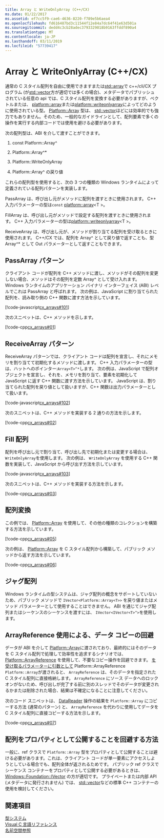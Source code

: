 ```yaml
---
title: Array と WriteOnlyArray (C++/CX)
ms.date: 01/22/2017
ms.assetid: ef7cc5f9-cae6-4636-8220-f789e5b6aea4
ms.openlocfilehash: fd616487bd3c11544f12e84a7dc64f41e63d501a
ms.sourcegitcommit: dedd4c3cb28adec3793329018b9163ffddf890a4
ms.translationtype: MT
ms.contentlocale: ja-JP
ms.lasthandoff: 03/11/2019
ms.locfileid: "57739417"
---
```

# <a name="array-and-writeonlyarray-ccx"></a>Array と WriteOnlyArray (C++/CX)

通常の C スタイル配列を自由に使用できますまたは[std::array](../standard-library/array-class-stl.md)で c++/cli/CX プログラム (が[std::vector](../standard-library/vector-class.md)方が適切では多くの場合)、メタデータでパブリッシュされている任意の api では、C スタイル配列を変換する必要がありますが、ベクトルまたは、 [platform::array](../cppcx/platform-array-class.md)または[platform::writeonlyarray](../cppcx/platform-writeonlyarray-class.md)によってどのように使用されている型。 [Platform::Array](../cppcx/platform-array-class.md) 型は、 [std::vector](../standard-library/vector-class.md)ほどには効率的でも強力でもありません。そのため、一般的なガイドラインとして、配列要素で多くの操作を実行する内部コードでは使用を避ける必要があります。

次の配列型は、ABI を介して渡すことができます。

1. const Platform::Array^

1. Platform::Array^*

1. Platform::WriteOnlyArray

1. Platform::Array^ の戻り値

これらの配列型を使用すると、次の 3 つの種類の Windows ランタイムによって定義されている配列パターンを実装します。

PassArray は、呼び出し元がメソッドに配列を渡すときに使用されます。 C++ 入力パラメーターの型は`const` [platform::array](../cppcx/platform-array-class.md)\<T >。

FillArray は、呼び出し元がメソッドで設定する配列を渡すときに使用されます。 C++ 入力パラメーターの型は[platform::writeonlyarray](../cppcx/platform-writeonlyarray-class.md)\<T >。

ReceiveArray は、呼び出し元が、メソッドが割り当てる配列を受け取るときに使用されます。 C++/CX では、配列を Array^ として戻り値で返すことも、型 Array^* として Out パラメーターとして返すこともできます。

## <a name="passarray-pattern"></a>PassArray パターン

クライアント コードが配列を C++ メソッドに渡し、メソッドがその配列を変更しない場合、メソッドはその配列を定数 Array^ として受け入れます。 Windows ランタイムのアプリケーション バイナリ インターフェイス (ABI) レベルでこれは PassArray と呼ばれます。 次の例は、JavaScript に割り当てられた配列を、読み取り側の C++ 関数に渡す方法を示しています。

[!code-javascript[cx_arrays#101](../cppcx/codesnippet/JavaScript/array-and-writeonlyarray-c-_1.js)]

次のスニペットは、C++ メソッドを示します。

[!code-cpp[cx_arrays#01](../cppcx/codesnippet/CPP/js-array/class1.cpp#01)]

## <a name="receivearray-pattern"></a>ReceiveArray パターン

ReceiveArray パターンでは、クライアント コードは配列を宣言し、それにメモリを割り当てて初期化するメソッドに渡します。 C++ 入力パラメーターの型は、ハットへのポインター:`Array<T>^*`します。 次の例は、JavaScript で配列オブジェクトを宣言し、それを、メモリを割り当て、要素を初期化して JavaScript に返す C++ 関数に渡す方法を示しています。 JavaScript は、割り当てられた配列を戻り値として扱いますが、C++ 関数は出力パラメーターとして扱います。

[!code-javascript[cx_arrays#102](../cppcx/codesnippet/JavaScript/array-and-writeonlyarray-c-_3.js)]

次のスニペットは、C++ メソッドを実装する 2 通りの方法を示します。

[!code-cpp[cx_arrays#02](../cppcx/codesnippet/CPP/js-array/class1.cpp#02)]

## <a name="fill-arrays"></a>Fill 配列

配列を呼び出し元で割り当て、呼び出し先で初期化または変更する場合は、 `WriteOnlyArray`を使用します。 次の例は、 `WriteOnlyArray` を使用する C++ 関数を実装して、JavaScript から呼び出す方法を示しています。

[!code-javascript[cx_arrays#103](../cppcx/codesnippet/JavaScript/array-and-writeonlyarray-c-_5.js)]

次のスニペットは、C++ メソッドを実装する方法を示します。

[!code-cpp[cx_arrays#03](../cppcx/codesnippet/CPP/js-array/class1.cpp#03)]

## <a name="array-conversions"></a>配列変換

この例では、 [Platform::Array](../cppcx/platform-array-class.md) を使用して、その他の種類のコレクションを構築する方法を示しています。

[!code-cpp[cx_arrays#05](../cppcx/codesnippet/CPP/js-array/class1.cpp#05)]

次の例は、 [Platform::Array](../cppcx/platform-array-class.md) を C スタイル配列から構築して、パブリック メソッドから返す方法を示しています。

[!code-cpp[cx_arrays#06](../cppcx/codesnippet/CPP/js-array/class1.cpp#06)]

## <a name="jagged-arrays"></a>ジャグ配列

Windows ランタイムの型システムは、ジャグ配列の概念をサポートしていないため、パブリック メソッドで `IVector<Platform::Array<T>>` を戻り値またはメソッド パラメーターとして使用することはできません。 ABI を通じてジャグ配列またはシーケンスのシーケンスを渡すには、 `IVector<IVector<T>^>`を使用します。

## <a name="use-arrayreference-to-avoid-copying-data"></a>ArrayReference 使用による、データ コピーの回避

データが ABI を介して [Platform::Array](../cppcx/platform-array-class.md)に渡されており、最終的にはそのデータを C スタイル配列で処理して効率性を追求するシナリオでは、 [Platform::ArrayReference](../cppcx/platform-arrayreference-class.md) を使用して、不要なコピー操作を回避できます。 [を受け取るパラメーターに引数として](../cppcx/platform-arrayreference-class.md) Platform::ArrayReference `Platform::Array`が渡されると、 `ArrayReference` は、そのデータを指定された C スタイル配列に直接格納します。 `ArrayReference` にソース データへのロック オンがないため、呼び出しが完了する前に別のスレッドでそのデータが変更されるかまたは削除された場合、結果は不確定になることに注意してください。

次のコード スニペットは、 [DataReader](/uwp/api/Windows.Storage.Streams.DataReader) 操作の結果を `Platform::Array` にコピーする方法 (通常のパターン) と、 `ArrayReference` を代わりに使用してデータを C スタイル配列に直接コピーする方法を示します。

[!code-cpp[cx_arrays#07](../cppcx/codesnippet/CPP/js-array/class1.h#07)]

## <a name="avoid-exposing-an-array-as-a-property"></a>配列をプロパティとして公開することを回避する方法

一般に、ref クラスで `Platform::Array` 型をプロパティとして公開することは避ける必要があります。これは、クライアント コードが単一要素にアクセスしようとしている場合でも、配列全体が返されるためです。 パブリック ref クラスでシーケンス コンテナーをプロパティとして公開する必要があるときは、 [Windows::Foundation::IVector](/uwp/api/Windows.Foundation.Collections.IVector_T_) の方が適切です。 プライベートまたは内部 API (メタデータに発行されません) では、 [std::vector](../standard-library/vector-class.md)などの標準 C++ コンテナーの使用を検討してください。

## <a name="see-also"></a>関連項目

[型システム](../cppcx/type-system-c-cx.md)<br/>
[Visual C 言語リファレンス](../cppcx/visual-c-language-reference-c-cx.md)<br/>
[名前空間参照](../cppcx/namespaces-reference-c-cx.md)
